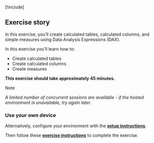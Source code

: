[!include[](../../../power-bi/includes/access-lab.md)]

## Exercise story

In this exercise, you’ll create calculated tables, calculated columns, and simple measures using Data Analysis Expressions (DAX).

In this exercise you'll learn how to:

- Create calculated tables
- Create calculated columns
- Create measures

**This exercise should take approximately 45 minutes.**

> [!NOTE]
> *A limited number of concurrent sessions are available - if the hosted environment is unavailable, try again later.*

### Use your own device

 Alternatively, configure your environment with the [**setup instructions**](https://aka.ms/PL300-Lab-Setup).

Then follow these [**exercise instructions**](https://aka.ms/PL300-Lab4) to complete the exercise.
